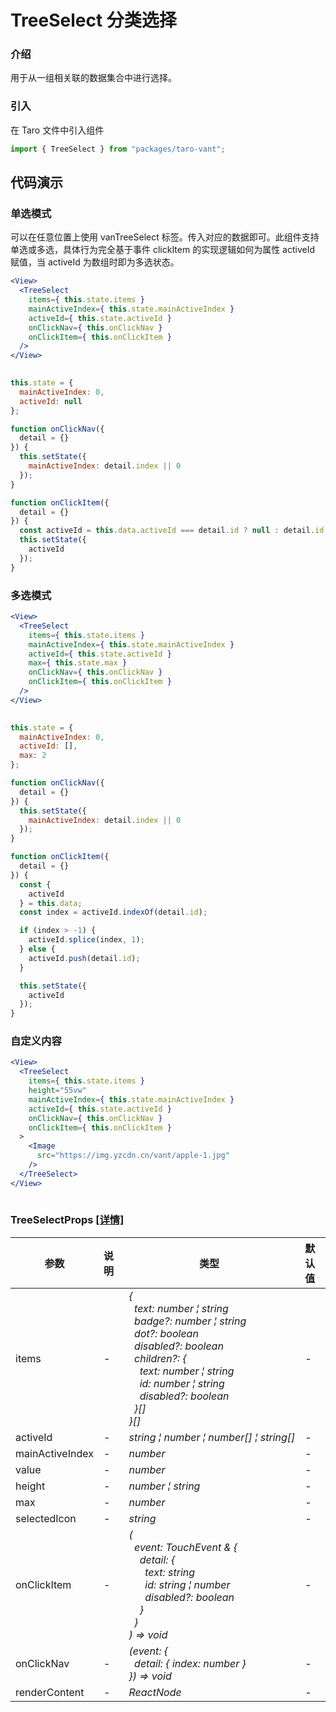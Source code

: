 # TreeSelect 分类选择

### 介绍

用于从一组相关联的数据集合中进行选择。

### 引入

在 Taro 文件中引入组件

```js
import { TreeSelect } from "packages/taro-vant"; 
```

## 代码演示

### 单选模式

可以在任意位置上使用 vanTreeSelect 标签。传入对应的数据即可。此组件支持单选或多选，具体行为完全基于事件 clickItem 的实现逻辑如何为属性 activeId 赋值，当 activeId 为数组时即为多选状态。

```jsx
<View>
  <TreeSelect
    items={ this.state.items }
    mainActiveIndex={ this.state.mainActiveIndex }
    activeId={ this.state.activeId }
    onClickNav={ this.onClickNav }
    onClickItem={ this.onClickItem }
  />
</View>
 
```

```js
this.state = {
  mainActiveIndex: 0,
  activeId: null
};

function onClickNav({
  detail = {}
}) {
  this.setState({
    mainActiveIndex: detail.index || 0
  });
}

function onClickItem({
  detail = {}
}) {
  const activeId = this.data.activeId === detail.id ? null : detail.id;
  this.setState({
    activeId
  });
} 
```

### 多选模式

```jsx
<View>
  <TreeSelect
    items={ this.state.items }
    mainActiveIndex={ this.state.mainActiveIndex }
    activeId={ this.state.activeId }
    max={ this.state.max }
    onClickNav={ this.onClickNav }
    onClickItem={ this.onClickItem }
  />
</View>
 
```

```js
this.state = {
  mainActiveIndex: 0,
  activeId: [],
  max: 2
};

function onClickNav({
  detail = {}
}) {
  this.setState({
    mainActiveIndex: detail.index || 0
  });
}

function onClickItem({
  detail = {}
}) {
  const {
    activeId
  } = this.data;
  const index = activeId.indexOf(detail.id);

  if (index > -1) {
    activeId.splice(index, 1);
  } else {
    activeId.push(detail.id);
  }

  this.setState({
    activeId
  });
} 
```

### 自定义内容

```jsx
<View>
  <TreeSelect
    items={ this.state.items }
    height="55vw"
    mainActiveIndex={ this.state.mainActiveIndex }
    activeId={ this.state.activeId }
    onClickNav={ this.onClickNav }
    onClickItem={ this.onClickItem }
  >
    <Image
      src="https://img.yzcdn.cn/vant/apple-1.jpg"
    />
  </TreeSelect>
</View>
 
```
### TreeSelectProps [[详情]](https://github.com/AntmJS/vantui/tree/main/packages/vantui/types/tree-select.d.ts)   

| 参数 | 说明 | 类型 | 默认值 | 必填 |
| --- | --- | --- | --- | --- |
| items | - | _&nbsp;&nbsp;{<br/>&nbsp;&nbsp;&nbsp;&nbsp;text:&nbsp;number&nbsp;&brvbar;&nbsp;string<br/>&nbsp;&nbsp;&nbsp;&nbsp;badge?:&nbsp;number&nbsp;&brvbar;&nbsp;string<br/>&nbsp;&nbsp;&nbsp;&nbsp;dot?:&nbsp;boolean<br/>&nbsp;&nbsp;&nbsp;&nbsp;disabled?:&nbsp;boolean<br/>&nbsp;&nbsp;&nbsp;&nbsp;children?:&nbsp;{<br/>&nbsp;&nbsp;&nbsp;&nbsp;&nbsp;&nbsp;text:&nbsp;number&nbsp;&brvbar;&nbsp;string<br/>&nbsp;&nbsp;&nbsp;&nbsp;&nbsp;&nbsp;id:&nbsp;number&nbsp;&brvbar;&nbsp;string<br/>&nbsp;&nbsp;&nbsp;&nbsp;&nbsp;&nbsp;disabled?:&nbsp;boolean<br/>&nbsp;&nbsp;&nbsp;&nbsp;}[]<br/>&nbsp;&nbsp;}[]<br/>_ | - | `false` |
| activeId | - | _&nbsp;&nbsp;string&nbsp;&brvbar;&nbsp;number&nbsp;&brvbar;&nbsp;number[]&nbsp;&brvbar;&nbsp;string[]<br/>_ | - | `false` |
| mainActiveIndex | - | _&nbsp;&nbsp;number<br/>_ | - | `false` |
| value | - | _&nbsp;&nbsp;number<br/>_ | - | `false` |
| height | - | _&nbsp;&nbsp;number&nbsp;&brvbar;&nbsp;string<br/>_ | - | `false` |
| max | - | _&nbsp;&nbsp;number<br/>_ | - | `false` |
| selectedIcon | - | _&nbsp;&nbsp;string<br/>_ | - | `false` |
| onClickItem | - | _&nbsp;&nbsp;(<br/>&nbsp;&nbsp;&nbsp;&nbsp;event:&nbsp;TouchEvent&nbsp;&&nbsp;{<br/>&nbsp;&nbsp;&nbsp;&nbsp;&nbsp;&nbsp;detail:&nbsp;{<br/>&nbsp;&nbsp;&nbsp;&nbsp;&nbsp;&nbsp;&nbsp;&nbsp;text:&nbsp;string<br/>&nbsp;&nbsp;&nbsp;&nbsp;&nbsp;&nbsp;&nbsp;&nbsp;id:&nbsp;string&nbsp;&brvbar;&nbsp;number<br/>&nbsp;&nbsp;&nbsp;&nbsp;&nbsp;&nbsp;&nbsp;&nbsp;disabled?:&nbsp;boolean<br/>&nbsp;&nbsp;&nbsp;&nbsp;&nbsp;&nbsp;}<br/>&nbsp;&nbsp;&nbsp;&nbsp;}<br/>&nbsp;&nbsp;)&nbsp;=>&nbsp;void<br/>_ | - | `false` |
| onClickNav | - | _&nbsp;&nbsp;(event:&nbsp;{<br/>&nbsp;&nbsp;&nbsp;&nbsp;detail:&nbsp;{&nbsp;index:&nbsp;number&nbsp;}<br/>&nbsp;&nbsp;})&nbsp;=>&nbsp;void<br/>_ | - | `false` |
| renderContent | - | _&nbsp;&nbsp;ReactNode<br/>_ | - | `false` |

